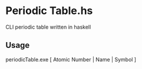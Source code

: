 # Periodic Table.hs

CLI periodic table written in haskell

## Usage

periodicTable.exe [ Atomic Number | Name | Symbol ]
